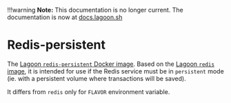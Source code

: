 !!!warning
    **Note:** This documentation is no longer current. The documentation is now at [docs.lagoon.sh](https://docs.lagoon.sh)

# Redis-persistent

The [Lagoon `redis-persistent` Docker image](https://github.com/amazeeio/lagoon/blob/master/images/redis-persistent/Dockerfile). Based on the [Lagoon `redis` image](./), it is intended for use if the Redis service must be in `persistent` mode \(ie. with a persistent volume where transactions will be saved\).

It differs from `redis` only for `FLAVOR` environment variable.

